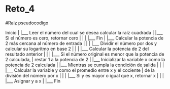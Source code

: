 # Reto_4



#Raiz pseudocodigo




Inicio
|
|___ Leer el número del cual se desea calcular la raíz cuadrada
|
|___ Si el número es cero, retornar cero
|       |
|       |___ Fin
|
|___ Calcular la potencia de 2 más cercana al número de entrada
|       |
|       |___ Dividir el número por dos y calcular su logaritmo en base 2
|       |
|       |___ Calcular la potencia de 2 del resultado anterior
|       |
|       |___ Si el número original es menor que la potencia de 2 calculada,
|             restar 1 a la potencia de 2
|
|___ Inicializar la variable x como la potencia de 2 calculada
|
|___ Mientras se cumpla la condición de salida
|       |
|       |___ Calcular la variable y como el promedio entre x y el cociente
|             de la división del número por x
|       |
|       |___ Si y es mayor o igual que x, retornar x
|       |
|       |___ Asignar y a x
|
|___ Fin
